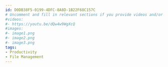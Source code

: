 ```yaml
---
id: D0DB38F5-0199-4DFC-8A8D-1B22F68C157C
# Uncomment and fill in relevant sections if you provide videos and/or images
#videos:
#- https://youtu.be/dQw4w9WgXcQ
#images:
#- image1.png
#- image2.png
#- image3.png
tags:
- Productivity
- File Management
---
```

